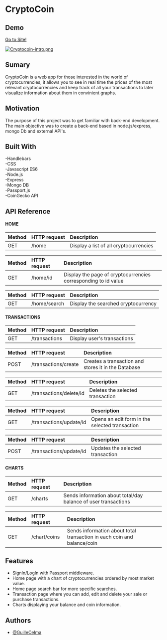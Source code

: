 
# CryptoCoin




## Demo

[Go to Site!](https://cryptocoin-project.herokuapp.com/)

[![Cryptocoin-intro.png](https://i.postimg.cc/htdkw4CN/Cryptocoin-intro.png)](https://postimg.cc/v4G2xywv)

  
## Sumary
CryptoCoin is a web app for those interested in the world of cryptocurrencies, it allows you to see in real time the prices of the most relevant cryptocurrencies and keep track of all your transactions to later visualize information about them in convinient graphs.

 

  
## Motivation
The purpose of this project was to get familiar with back-end development. The main objective was to create a back-end based in node.js/express, mongo Db and external API's.



  
## Built With
-Handlebars  
-CSS  
-Javascript ES6  
-Node.js  
-Express  
-Mongo DB  
-Passport.js  
-CoinGecko API








  
## API Reference

#### HOME



|  Method  | HTTP request | Description                |
| :-------- | :------- | :------------------------- |
| GET |   /home | Display a list of all cryptocurrencies  |

|  Method  | HTTP request | Description                |
| :-------- | :------- | :------------------------- |
| GET |   /home/id | Display the page of cryptocurrencies corresponding to id value |

|  Method  | HTTP request | Description                |
| :-------- | :------- | :------------------------- |
| GET |   /home/search | Display the searched cryptocurrency  |

  

#### TRANSACTIONS


|  Method  | HTTP request | Description                |
| :-------- | :------- | :------------------------- |
| GET |   /transactions | Display user's transactions |

|  Method  | HTTP request | Description                |
| :-------- | :------- | :------------------------- |
| POST |   /transactions/create | Creates a transaction and stores it in the Database  |  

|  Method  | HTTP request | Description                |
| :-------- | :------- | :------------------------- |
| GET |   /transactions/delete/id |Deletes the selected transaction |    

|  Method  | HTTP request | Description                |
| :-------- | :------- | :------------------------- |
| GET |   /transactions/update/id |Opens an edit form in the selected transaction|

|  Method  | HTTP request | Description                |
| :-------- | :------- | :------------------------- |
| POST |   /transactions/update/id |Updates the selected transaction |



  #### CHARTS

|  Method  | HTTP request | Description                |
| :-------- | :------- | :------------------------- |
| GET |   /charts | Sends information about total/day balance of user transactions |

|  Method  | HTTP request | Description                |
| :-------- | :------- | :------------------------- |
| GET |   /chart/coins | Sends information about total transaction in each coin and balance/coin |
 
## Features

- SignIn/LogIn with Passport middleware.
- Home page with a chart of cryptocurrencies ordered by most market value.
- Home page search bar for more specific searches. 
- Transaction page where you can add, edit and delete your sale or purchase transactions.
- Charts displaying your balance and coin information.

  
## Authors

- [@GuilleCelma](https://github.com/GuilleCelma)

  